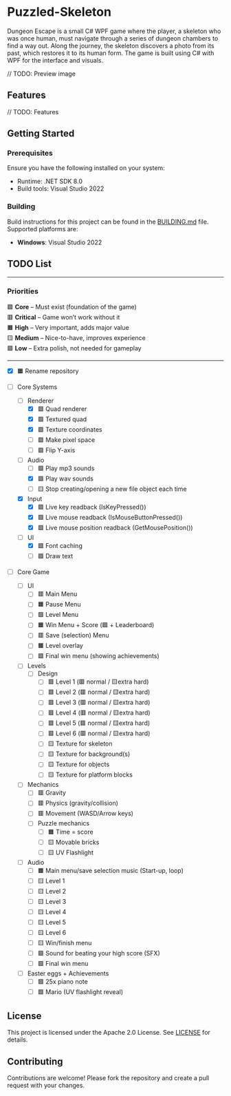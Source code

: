 # Puzzled-Skeleton

Dungeon Escape is a small C# WPF game where the player, a skeleton who was once human, must navigate through a series of dungeon chambers to find a way out. Along the journey, the skeleton discovers a photo from its past, which restores it to its human form. The game is built using C# with WPF for the interface and visuals.

// TODO: Preview image

## Features

// TODO: Features

## Getting Started

### Prerequisites

Ensure you have the following installed on your system:
- Runtime: .NET SDK 8.0
- Build tools: Visual Studio 2022

### Building

Build instructions for this project can be found in the [BUILDING.md](BUILDING.md) file. Supported platforms are:
- **Windows**: Visual Studio 2022

## TODO List

---
### Priorities
🟪 **Core** – Must exist (foundation of the game)<br>
🟥 **Critical** – Game won’t work without it<br>
🟧 **High** – Very important, adds major value<br>
🟨 **Medium** – Nice-to-have, improves experience<br>
🟩 **Low** – Extra polish, not needed for gameplay<br>

---

- [x] 🟧 Rename repository

- [ ] Core Systems
  - [ ] Renderer
    - [x] 🟪 Quad renderer
    - [x] 🟪 Textured quad
    - [x] 🟪 Texture coordinates
    - [ ] 🟪 Make pixel space
    - [ ] 🟪 Flip Y-axis
  - [ ] Audio
    - [ ] 🟩 Play mp3 sounds
    - [x] 🟪 Play wav sounds
    - [ ] 🟨 Stop creating/opening a new file object each time
  - [x] Input
    - [x] 🟪 Live key readback (IsKeyPressed())
    - [x] 🟪 Live mouse readback (IsMouseButtonPressed())
    - [x] 🟪 Live mouse position readback (GetMousePosition())
  - [ ] UI
    - [x] 🟪 Font caching
    - [ ] 🟪 Draw text

- [ ] Core Game
  - [ ] UI
    - [ ] 🟥 Main Menu
    - [ ] 🟧 Pause Menu
    - [ ] 🟩 Level Menu
    - [ ] 🟧 Win Menu + Score (🟩 + Leaderboard)
    - [ ] 🟥 Save (selection) Menu
    - [ ] 🟧 Level overlay
    - [ ] 🟩 Final win menu (showing achievements)
  - [ ] Levels
    - [ ] Design
      - [ ] 🟥 Level 1 (🟥 normal / 🟨extra hard)
      - [ ] 🟥 Level 2 (🟥 normal / 🟨extra hard)
      - [ ] 🟥 Level 3 (🟥 normal / 🟨extra hard)
      - [ ] 🟥 Level 4 (🟥 normal / 🟨extra hard)
      - [ ] 🟥 Level 5 (🟥 normal / 🟨extra hard)
      - [ ] 🟥 Level 6 (🟥 normal / 🟨extra hard)
      - [ ] 🟨 Texture for skeleton
      - [ ] 🟨 Texture for background(s)
      - [ ] 🟨 Texture for objects
      - [ ] 🟨 Texture for platform blocks
  - [ ] Mechanics
    - [ ] 🟥 Gravity
    - [ ] 🟥 Physics (gravity/collision)
    - [ ] 🟥 Movement (WASD/Arrow keys)
    - [ ] Puzzle mechanics
      - [ ] 🟧 Time = score
      - [ ] 🟨 Movable bricks
      - [ ] 🟨 UV Flashlight
  - [ ] Audio
    - [ ] 🟧 Main menu/save selection music (Start-up, loop)
    - [ ] 🟨 Level 1
    - [ ] 🟨 Level 2
    - [ ] 🟨 Level 3
    - [ ] 🟨 Level 4
    - [ ] 🟨 Level 5
    - [ ] 🟨 Level 6
    - [ ] 🟨 Win/finish menu
    - [ ] 🟩 Sound for beating your high score (SFX)
    - [ ] 🟩 Final win menu
  - [ ] Easter eggs + Achievements
    - [ ] 🟩 25x piano note
    - [ ] 🟩 Mario (UV flashlight reveal)

## License

This project is licensed under the Apache 2.0 License. See [LICENSE](LICENSE.txt) for details.

## Contributing

Contributions are welcome! Please fork the repository and create a pull request with your changes.
